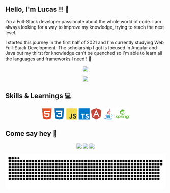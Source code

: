 ## Hello, I'm Lucas !! :wave:


I'm a Full-Stack developer passionate about the whole world of code. I am always looking for a way to improve my knowledge, trying to reach the next level. 

I started this journey in the first half of 2021 and I'm currently studying Web Full-Stack Development. The scholarship I got is focused in Angular and Java but my thirst for knowledge can't be quenched so I'm able to learn all the languages and frameworks I need ! :rocket:


<div align="center">
  <p><img align="center" src="https://github-readme-stats.vercel.app/api?username=lucasvg97&theme=radical&show_icons=true"/>     </p>
  
  <p><img align="center" src="https://github-readme-stats.vercel.app/api/top-langs/?username=lucasvg97&theme=radical&show_icons=true"/></p>
</div>

## Skills & Learnings 💻

<div align="center">
  <img align="center" alt="HTML5-icon" height="35" width="35" src="https://github.com/devicons/devicon/blob/master/icons/html5/html5-plain.svg">
  <img align="center" alt="CSS3-icon" height="35" width="35" src="https://github.com/devicons/devicon/blob/master/icons/css3/css3-plain.svg">
  <img align="center" alt="JavaScript-icon" height="35" width="35" src="https://github.com/devicons/devicon/blob/master/icons/javascript/javascript-original.svg">
  <img align="center" alt="Typescript-icon" height="35" width="35" src="https://github.com/devicons/devicon/blob/master/icons/typescript/typescript-plain.svg">
  <img align="center" alt="Angular-icon" height="35" width="35" src="https://github.com/devicons/devicon/blob/master/icons/angularjs/angularjs-plain.svg">
  <img align="center" alt="Java-icon" height="35" width="35" src="https://github.com/devicons/devicon/blob/master/icons/java/java-original.svg">
  <img align="center" alt="Spring-icon" height="40" width="45" src="https://github.com/devicons/devicon/blob/master/icons/spring/spring-original-wordmark.svg">
</div>


  
## Come say hey 🤙
  
  <div align="center"> 
  <a href="mailto:lucasvg97@gmail.com"><img src="https://img.shields.io/badge/Gmail-D14836?style=for-the-badge&logo=gmail&logoColor=white"></a>
  <a href="https://www.instagram.com/lucasvg97/"><img src="https://img.shields.io/badge/Instagram-E4405F?style=for-the-badge&logo=instagram&logoColor=white"></a>
  <a href="https://www.linkedin.com/in/lucas-gonçalves-529495160/"><img src="https://img.shields.io/badge/LinkedIn-0077B5?style=for-the-badge&logo=linkedin&logoColor=white"></a> 
  </div>
  
  

![snake.gif](https://github.com/LucasVG97/LucasVG97/blob/output/github-contribution-grid-snake.svg)

<!---
LucasVG97/LucasVG97 is a ✨ special ✨ repository because its `README.md` (this file) appears on your GitHub profile.
You can click the Preview link to take a look at your changes.
--->
